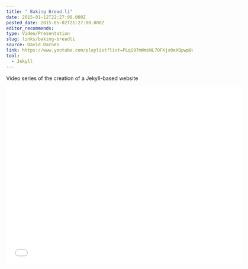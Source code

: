```yaml
---
title: " Baking Bread.li"
date: 2015-01-12T22:27:00.000Z
posted_date: 2015-05-02T21:27:00.000Z
editor_recommends:
type: Video/Presentation
slug: links/baking-breadli
source: David Darnes
link: https://www.youtube.com/playlist?list=PLqG97mWmzNL7OFKjx0eXQpwpOaXFRM251
tool:
  - Jekyll
---
```

Video series of the creation of a Jekyll-based website

<iframe class="embedly-embed" src="//cdn.embedly.com/widgets/media.html?src=http%3A%2F%2Fwww.youtube.com%2Fembed%2Fvideoseries%3Flist%3DPLqG97mWmzNL7OFKjx0eXQpwpOaXFRM251&url=https%3A%2F%2Fwww.youtube.com%2Fplaylist%3Flist%3DPLqG97mWmzNL7OFKjx0eXQpwpOaXFRM251&image=https%3A%2F%2Fi.ytimg.com%2Fvi%2FypJVZ1IJ-Ug%2Fmqdefault.jpg&key=153ee3695ac84c6eba4eaa612b9d157c&type=text%2Fhtml&schema=youtube" width="640" height="480" scrolling="no" frameborder="0" allowfullscreen></iframe>

